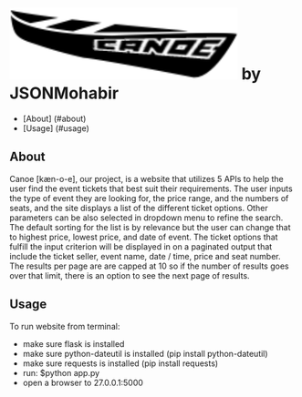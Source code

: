  ![CANOE](https://github.com/anyakeller/JSONmohabir_MohabirJ-FichterN-FreyraJ-KelllerA/blob/master/static/img/logo.png "The original boat png credit goes to https://thenounproject.com/term/canoe/64735/ thanks!  We added the logo text.") 
by JSONMohabir
===============================================
- [About] (#about)
- [Usage] (#usage)

About
----------
Canoe [kæn-o-e], our project, is a website that utilizes 5 APIs to help the user find the event tickets that best suit their requirements.  The user inputs the type of event they are looking for, the price range, and the numbers of seats, and the site displays a list of the different ticket options. Other parameters can be also selected in dropdown menu to refine the search. The default sorting for the list is by relevance but the user can change that to highest price, lowest price, and date of event. The ticket options that fulfill the input criterion will be displayed in on a paginated output that include the ticket seller, event name, date / time, price and  seat number.  The results per page are are capped at 10 so if the number of results goes over that limit, there is an option to see the next page of results.  

Usage
----------
To run website from terminal:
- make sure flask is installed
- make sure python-dateutil is installed (pip install python-dateutil)
- make sure requests is installed (pip install requests)
- run: $python app.py
- open a browser to 27.0.0.1:5000
